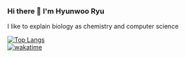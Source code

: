 ### Hi there 👋 I'm Hyunwoo Ryu
I like to explain biology as chemistry and computer science  
  
[![Top Langs](https://github-readme-stats.vercel.app/api/top-langs/?username=Chemical118&layout=compact)](https://github.com/anuraghazra/github-readme-stats)  
[![wakatime](https://wakatime.com/badge/user/ed86a5c8-0057-4082-8beb-9f1b804de096.svg)](https://wakatime.com/@ed86a5c8-0057-4082-8beb-9f1b804de096)
<!--
**Chemical118/Chemical118** is a ✨ _special_ ✨ repository because its `README.md` (this file) appears on your GitHub profile.

Here are some ideas to get you started:

- 🔭 I’m currently working on ...
- 🌱 I’m currently learning ...
- 👯 I’m looking to collaborate on ...
- 🤔 I’m looking for help with ...
- 💬 Ask me about ...
- 📫 How to reach me: ...
- 😄 Pronouns: ...
- ⚡ Fun fact: ...
-->

